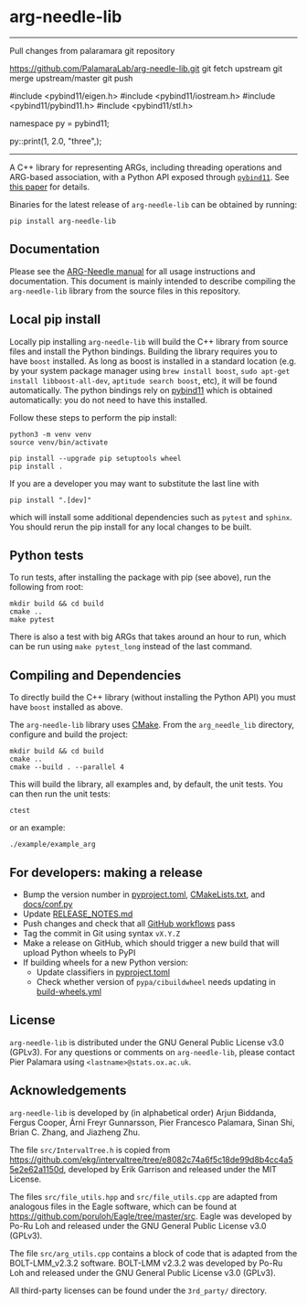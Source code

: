 # arg-needle-lib

---

Pull changes from palaramara git repository  

https://github.com/PalamaraLab/arg-needle-lib.git
git fetch upstream
git merge upstream/master
git push


#include <pybind11/eigen.h>
#include <pybind11/iostream.h>
#include <pybind11/pybind11.h>
#include <pybind11/stl.h>

namespace py = pybind11;

py::print(1, 2.0, "three",); 

---

A C++ library for representing ARGs, including threading operations and ARG-based association, with a Python API exposed through [`pybind11`](https://github.com/pybind/pybind11).
See [this paper](https://www.nature.com/articles/s41588-023-01379-x) for details.

Binaries for the latest release of `arg-needle-lib` can be obtained by running:
```
pip install arg-needle-lib
```

## Documentation

Please see the [ARG-Needle manual](https://palamaralab.github.io/software/argneedle/) for all usage instructions and documentation.
This document is mainly intended to describe compiling the `arg-needle-lib` library from the source files in this repository.

## Local pip install

Locally pip installing `arg-needle-lib` will build the C++ library from source files and install the Python bindings.
Building the library requires you to have `boost` installed.
As long as boost is installed in a standard location (e.g. by your system package manager using `brew install boost`, `sudo apt-get install libboost-all-dev`, `aptitude search boost`, etc), it will be found automatically.
The python bindings rely on [pybind11](https://pybind11.readthedocs.io/en/latest/) which is obtained automatically: you do not need to have this installed.

Follow these steps to perform the pip install:
```
python3 -m venv venv
source venv/bin/activate

pip install --upgrade pip setuptools wheel
pip install .
```

If you are a developer you may want to substitute the last line with
```
pip install ".[dev]"
```
which will install some additional dependencies such as `pytest` and `sphinx`.
You should rerun the pip install for any local changes to be built.

## Python tests

To run tests, after installing the package with pip (see above), run the following from root:
```
mkdir build && cd build
cmake ..
make pytest
```
There is also a test with big ARGs that takes around an hour to run, which can be run using `make pytest_long` instead of the last command.

## Compiling and Dependencies

To directly build the C++ library (without installing the Python API) you must have `boost` installed as above.

The `arg-needle-lib` library uses [CMake](https://cmake.org/).
From the `arg_needle_lib` directory, configure and build the project:

```
mkdir build && cd build
cmake ..
cmake --build . --parallel 4
```

This will build the library, all examples and, by default, the unit tests.
You can then run the unit tests:

```
ctest
```

or an example:

```
./example/example_arg
```

## For developers: making a release

- Bump the version number in [pyproject.toml](pyproject.toml), [CMakeLists.txt](CMakeLists.txt), and [docs/conf.py](docs/conf.py)
- Update [RELEASE_NOTES.md](RELEASE_NOTES.md)
- Push changes and check that all [GitHub workflows](https://github.com/PalamaraLab/arg_needle_lib/actions) pass
- Tag the commit in Git using syntax `vX.Y.Z`
- Make a release on GitHub, which should trigger a new build that will upload Python wheels to PyPI
- If building wheels for a new Python version:
  - Update classifiers in [pyproject.toml](pyproject.toml)
  - Check whether version of `pypa/cibuildwheel` needs updating in [build-wheels.yml](.github/workflows/build-wheels.yml)

## License

`arg-needle-lib` is distributed under the GNU General Public License v3.0 (GPLv3). For any questions or comments on `arg-needle-lib`, please contact Pier Palamara using `<lastname>@stats.ox.ac.uk`.

## Acknowledgements

`arg-needle-lib` is developed by (in alphabetical order) Arjun Biddanda, Fergus Cooper, Árni Freyr Gunnarsson, Pier Francesco Palamara, Sinan Shi, Brian C. Zhang, and Jiazheng Zhu.

The file `src/IntervalTree.h` is copied from https://github.com/ekg/intervaltree/tree/e8082c74a6f5c18de99d8b4cc4a55e2e62a1150d, developed by Erik Garrison and released under the MIT License.

The files `src/file_utils.hpp` and `src/file_utils.cpp` are adapted from analogous files in the Eagle software, which can be found at https://github.com/poruloh/Eagle/tree/master/src. Eagle was developed by Po-Ru Loh and released under the GNU General Public License v3.0 (GPLv3).

The file `src/arg_utils.cpp` contains a block of code that is adapted from the BOLT-LMM_v2.3.2 software. BOLT-LMM v2.3.2 was developed by Po-Ru Loh and released under the GNU General Public License v3.0 (GPLv3).

All third-party licenses can be found under the `3rd_party/` directory.
